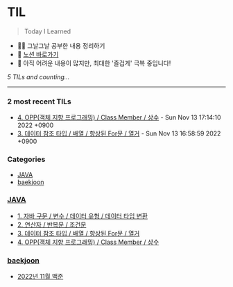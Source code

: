 # TIL
> Today I Learned

- ✍🏻 그날그날 공부한 내용 정리하기
- 📑 [노션 바로가기](https://6suk.notion.site/d8178c919339498ca4d8a80ef05734f2?v=0cd23c88e74b4c68ab86275323f42f88)
- 🐣 아직 어려운 내용이 많지만, 최대한 '즐겁게' 극복 중입니다!


_5 TILs and counting..._

---

### 2 most recent TILs

- [4. OPP(객체 지향 프로그래밍) / Class Member / 상수](JAVA/4.OPP_ClassMember.md) - Sun Nov 13 17:14:10 2022 +0900
- [3. 데이터 참조 타입 / 배열 / 향상된 For문 / 열거](JAVA/3.데이터참조타입_배열_향상된For문_열거.md) - Sun Nov 13 16:58:59 2022 +0900

### Categories

- [JAVA](#JAVA)
- [baekjoon](#baekjoon)

### [JAVA](#JAVA)
- [1. 자바 구문 / 변수 / 데이터 유형 / 데이터 타입 변환](JAVA/1.JAVA기초.md)
- [2. 연산자 / 반복문 / 조건문](JAVA/2.연산자_반복문_조건문.md)
- [3. 데이터 참조 타입 / 배열 / 향상된 For문 / 열거](JAVA/3.데이터참조타입_배열_향상된For문_열거.md)
- [4. OPP(객체 지향 프로그래밍) / Class Member / 상수](JAVA/4.OPP_ClassMember.md)

### [baekjoon](#baekjoon)
- [2022년 11월 백준](baekjoon/baekjoon-2022-11.md)

[1]: https://simonwillison.net/2020/Apr/20/self-rewriting-readme/
[2]: https://github.com/jbranchaud/til

